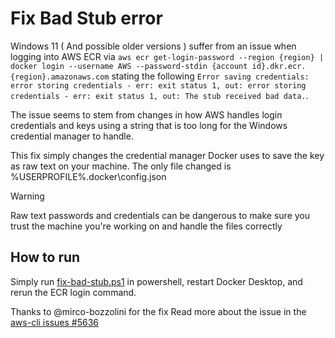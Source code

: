 # Fix Bad Stub error
Windows 11 ( And possible older versions ) suffer from an issue when logging into AWS ECR via `aws ecr get-login-password --region {region} | docker login --username AWS --password-stdin {account id}.dkr.ecr.{region}.amazonaws.com` stating the following `Error saving credentials: error storing credentials - err: exit status 1, out: error storing credentials - err: exit status 1, out: The stub received bad data.`.
  
The issue seems to stem from changes in how AWS handles login credentials and keys using a string that is too long for the Windows credential manager to handle.
  
This fix simply changes the credential manager Docker uses to save the key as raw text on your machine.
The only file changed is %USERPROFILE%\.docker\config.json
  
> [!WARNING]
> Raw text passwords and credentials can be dangerous to make sure you trust the machine you're working on and handle the files correctly
  
## How to run
Simply run [fix-bad-stub.ps1](fix-bad-stub.ps1) in powershell, restart Docker Desktop, and rerun the ECR login command.

Thanks to @mirco-bozzolini for the fix
Read more about the issue in the [aws-cli issues #5636](https://github.com/aws/aws-cli/issues/5636#issuecomment-2697132067)